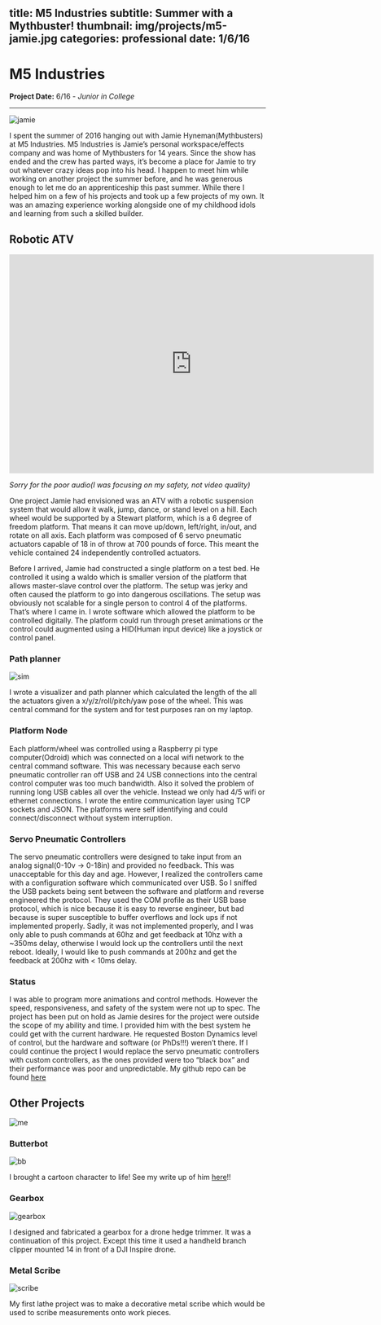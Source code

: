 title: M5 Industries
subtitle: Summer with a Mythbuster!
thumbnail: img/projects/m5-jamie.jpg
categories: professional
date: 1/6/16
---
# M5 Industries
**Project Date:** 6/16 - *Junior in College*

---

![jamie](img/projects/m5-jamie.jpg)

I spent the summer of 2016 hanging out with Jamie Hyneman(Mythbusters) at M5 Industries. M5 Industries is Jamie’s personal workspace/effects company and was home of Mythbusters for 14 years. Since the show has ended and the crew has parted ways, it’s become a place for Jamie to try out whatever crazy ideas pop into his head. I happen to meet him while working on another project the summer before, and he was generous enough to let me do an apprenticeship this past summer. While there I helped him on a few of his projects and took up a few projects of my own. It was an amazing experience working alongside one of my childhood idols and learning from such a skilled builder.

## Robotic ATV

<iframe width="716" height="430" src="https://www.youtube.com/embed/68m_fg67_pU" frameborder="0" allowfullscreen></iframe>

*Sorry for the poor audio(I was focusing on my safety, not video quality)*

One project Jamie had envisioned was an ATV with a robotic suspension system that would allow it walk, jump, dance, or stand level on a hill. Each wheel would be supported by a Stewart platform, which is a 6 degree of freedom platform. That means it can move up/down, left/right, in/out, and rotate on all axis. Each platform was composed of 6 servo pneumatic actuators capable of 18 in of throw at 700 pounds of force. This meant the vehicle contained 24 independently controlled actuators.

Before I arrived, Jamie had constructed a single platform on a test bed. He controlled it using a waldo which is smaller version of the platform that allows master-slave control over the platform. The setup was jerky and often caused the platform to go into dangerous oscillations. The setup was obviously not scalable for a single person to control 4 of the platforms. That’s where I came in. I wrote software which allowed the platform to be controlled digitally. The platform could run through preset animations or the control could augmented using a HID(Human input device) like a joystick or control panel.

### Path planner

![sim](img/projects/m5-sim.gif)

I wrote a visualizer and path planner which calculated the length of the all the actuators given a x/y/z/roll/pitch/yaw pose of the wheel. This was central command for the system and for test purposes ran on my laptop.

### Platform Node

Each platform/wheel was controlled using a Raspberry pi type computer(Odroid) which was connected on a local wifi network to the central command software. This was necessary because each servo pneumatic controller ran off USB and 24 USB  connections into the central control computer was too much bandwidth. Also it solved the problem of running long USB cables all over the vehicle. Instead we only had 4/5 wifi or ethernet connections. I wrote the entire communication layer using TCP sockets and JSON. The platforms were self identifying and could connect/disconnect without system interruption.

### Servo Pneumatic Controllers

The servo pneumatic controllers were designed to take input from an analog signal(0-10v -> 0-18in) and provided no feedback. This was unacceptable for this day and age. However, I realized the controllers came with a configuration software which communicated over USB. So I sniffed the USB packets being sent between the software and platform and reverse engineered the protocol. They used the COM profile as their USB base protocol, which is nice because it is easy to reverse engineer, but bad because is super susceptible to buffer overflows and lock ups if not implemented properly. Sadly,  it was not implemented properly, and I was only able to push commands at 60hz and get feedback at 10hz with a ~350ms delay, otherwise I would lock up the controllers until the next reboot. Ideally, I would like to push commands at 200hz and get the feedback at 200hz with < 10ms delay.

### Status

I was able to program more animations and control methods. However the speed, responsiveness, and safety of the system were not up to spec. The project has been put on hold as Jamie desires for the project were outside the scope of my ability and time. I provided him with the best system he could get with the current hardware. He requested Boston Dynamics level of control, but the hardware and software (or PhDs!!!) weren’t there. If I could continue the project I would replace the servo pneumatic controllers with custom controllers, as the ones provided were too “black box” and their performance was poor and unpredictable. My github repo can be found [here](https://github.com/djnugent/stewartatv)

## Other Projects

![me](img/projects/m5-stilts.jpg)

### Butterbot

![bb](img/projects/bb-iso-2.jpg)

I brought a cartoon character to life! See my write up of him [here](butterbot-proj.html)!!

### Gearbox

![gearbox](img/projects/m5-gearbox.jpg)

I designed and fabricated a gearbox for a drone hedge trimmer. It was a continuation of this project. Except this time it used a handheld branch clipper mounted 14 in front of a DJI Inspire drone.

### Metal Scribe

![scribe](img/projects/m5-scribe.jpg)

My first lathe project was to make a decorative metal scribe which would be used to scribe measurements onto work pieces.
